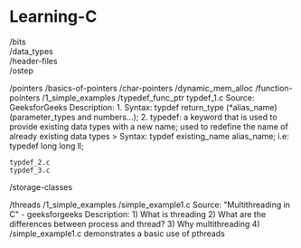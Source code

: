 # Learning-C

/bits <br />
/data_types <br />
/header-files <br />
/ostep <br />

/pointers 
/basics-of-pointers 
/char-pointers 
/dynamic_mem_alloc
    /function-pointers
        /1_simple_examples
        /typedef_func_ptr
            typdef_1.c
            Source: GeeksforGeeks
            Description:
          1. Syntax: typdef return_type (*alias_name)(parameter_types and numbers...);
          2. typedef: a keyword that is used to provide existing data types with a new name; used to redefine the name of already existing data types
        > Syntax: typdef existing_name alias_name;
        i.e:
          typedef long long ll;
          
    typdef_2.c
    typdef_3.c
/storage-classes

/threads
/1_simple_examples
  /simple_example1.c
    Source: "Multithreading in C" - geeksforgeeks
    Description:
      1) What is threading
      2) What are the differences between process and thread? 
      3) Why multithreading
      4) /simple_example1.c demonstrates a basic use of pthreads
